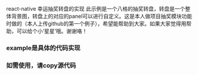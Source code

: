 react-native 幸运抽奖转盘的实现
  此示例是一个八格的抽奖转盘，转盘是一个整体背景图，转盘上的对应的panel可以进行自定义。这是本人做项目抽奖模块功能时做的（本人上传github的第一个例子），希望能帮助到大家。如果大家觉得用帮助，可以给个小‘星星’哦。谢谢咯！
### example是具体的代码实现
### 如需使用，请copy源代码
